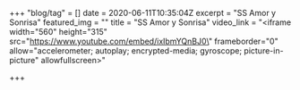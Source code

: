 +++
"blog/tag" = []
date = 2020-06-11T10:35:04Z
excerpt = "SS Amor y Sonrisa"
featured_img = ""
title = "SS Amor y Sonrisa"
video_link = "<iframe width=\"560\" height=\"315\" src=\"https://www.youtube.com/embed/ixIbmYQnBJ0\" frameborder=\"0\" allow=\"accelerometer; autoplay; encrypted-media; gyroscope; picture-in-picture\" allowfullscreen></iframe>"

+++
